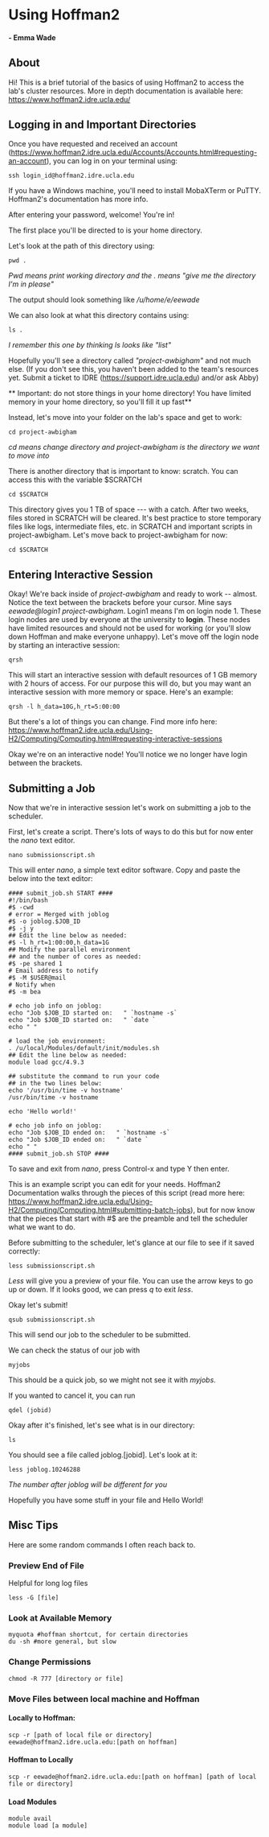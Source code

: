 
# Using Hoffman2
#### - Emma Wade

## About 
Hi! This is a brief tutorial of the basics of using Hoffman2 to access the lab's cluster resources. More in depth documentation is available here: https://www.hoffman2.idre.ucla.edu/

## Logging in and Important Directories
Once you have requested and received an account (https://www.hoffman2.idre.ucla.edu/Accounts/Accounts.html#requesting-an-account), you can log in on your terminal using: 

```{bash}
ssh login_id@hoffman2.idre.ucla.edu
```

If you have a Windows machine, you'll need to install MobaXTerm or PuTTY. Hoffman2's documentation has more info. 

After entering your password, welcome! You're in!

The first place you'll be directed to is your home directory. 

Let's look at the path of this directory using: 
```{bash}
pwd .
```
*Pwd means print working directory and the . means "give me the directory I'm in please"*

The output should look something like */u/home/e/eewade*

We can also look at what this directory contains using: 
```{bash}
ls . 
```
*I remember this one by thinking ls looks like "list"*

Hopefully you'll see a directory called *"project-awbigham"* and not much else. (If you don't see this, you haven't been added to the team's resources yet. Submit a ticket to IDRE (https://support.idre.ucla.edu) and/or ask Abby)

** Important: do not store things in your home directory! You have limited memory in your home directory, so you'll fill it up fast**

Instead, let's move into your folder on the lab's space and get to work: 
```{bash}
cd project-awbigham
```
*cd means change directory and project-awbigham is the directory we want to move into*

There is another directory that is important to know: scratch. You can access this with the variable $SCRATCH

```{bash}
cd $SCRATCH
```

This directory gives you 1 TB of space --- with a catch. After two weeks, files stored in SCRATCH will be cleared. It's best practice to store temporary files like logs, intermediate files, etc. in SCRATCH and important scripts in project-awbigham. Let's move back to project-awbigham for now: 

```{bash}
cd $SCRATCH
```

## Entering Interactive Session
Okay! We're back inside of *project-awbigham* and ready to work -- almost. Notice the text between the brackets before your cursor. Mine says *eewade@login1 project-awbigham*. Login1 means I'm on login node 1. These login nodes are used by everyone at the university to **login**. These nodes have limited resources and should not be used for working (or you'll slow down Hoffman and make everyone unhappy). Let's move off the login node by starting an interactive session: 

```{bash}
qrsh
```

This will start an interactive session with default resources of 1 GB memory with 2 hours of access. For our purpose this will do, but you may want an interactive session with more memory or space. Here's an example: 

```{bash}
qrsh -l h_data=10G,h_rt=5:00:00
```
But there's a lot of things you can change. Find more info here: https://www.hoffman2.idre.ucla.edu/Using-H2/Computing/Computing.html#requesting-interactive-sessions

Okay we're on an interactive node! You'll notice we no longer have login between the brackets. 

## Submitting a Job
Now that we're in interactive session let's work on submitting a job to the scheduler. 

First, let's create a script. There's lots of ways to do this but for now enter the *nano* text editor. 

```{bash}
nano submissionscript.sh
```

This will enter *nano*, a simple text editor software. Copy and paste the below into the text editor: 

```{bash}
#### submit_job.sh START ####
#!/bin/bash
#$ -cwd
# error = Merged with joblog
#$ -o joblog.$JOB_ID
#$ -j y
## Edit the line below as needed:
#$ -l h_rt=1:00:00,h_data=1G
## Modify the parallel environment
## and the number of cores as needed:
#$ -pe shared 1
# Email address to notify
#$ -M $USER@mail
# Notify when
#$ -m bea

# echo job info on joblog:
echo "Job $JOB_ID started on:   " `hostname -s`
echo "Job $JOB_ID started on:   " `date `
echo " "

# load the job environment:
. /u/local/Modules/default/init/modules.sh
## Edit the line below as needed:
module load gcc/4.9.3

## substitute the command to run your code
## in the two lines below:
echo '/usr/bin/time -v hostname'
/usr/bin/time -v hostname

echo 'Hello world!'

# echo job info on joblog:
echo "Job $JOB_ID ended on:   " `hostname -s`
echo "Job $JOB_ID ended on:   " `date `
echo " "
#### submit_job.sh STOP ####

```
To save and exit from *nano*, press Control-x and type Y then enter. 

This is an example script you can edit for your needs. Hoffman2 Documentation walks through the pieces of this script (read more here: https://www.hoffman2.idre.ucla.edu/Using-H2/Computing/Computing.html#submitting-batch-jobs), but for now know that the pieces that start with #$ are the preamble and tell the scheduler what we want to do. 

Before submitting to the scheduler, let's glance at our file to see if it saved correctly: 

```{bash}
less submissionscript.sh
```

*Less* will give you a preview of your file. You can use the arrow keys to go up or down. If it looks good, we can press *q* to exit *less*. 

Okay let's submit! 

```{bash}
qsub submissionscript.sh
```

This will send our job to the scheduler to be submitted. 

We can check the status of our job with 
```{bash}
myjobs
```

This should be a quick job, so we might not see it with *myjobs*. 

If you wanted to cancel it, you can run 

```{bash}
qdel (jobid)
```

Okay after it's finished, let's see what is in our directory: 

```{bash}
ls 
```

You should see a file called joblog.[jobid]. Let's look at it: 

```
less joblog.10246288
```
*The number after joblog will be different for you*

Hopefully you have some stuff in your file and Hello World! 

## Misc Tips
Here are some random commands I often reach back to. 


### Preview End of File
Helpful for long log files
```{bash}
less -G [file]
```

### Look at Available Memory
```{bash}
myquota #hoffman shortcut, for certain directories
du -sh #more general, but slow
```

### Change Permissions
```{bash}
chmod -R 777 [directory or file]
```

### Move Files between local machine and Hoffman

#### Locally to Hoffman: 
```{bash}
scp -r [path of local file or directory] eewade@hoffman2.idre.ucla.edu:[path on hoffman]
```

#### Hoffman to Locally
```{bash}
scp -r eewade@hoffman2.idre.ucla.edu:[path on hoffman] [path of local file or directory] 
```

#### Load Modules
```
module avail
module load [a module]
```